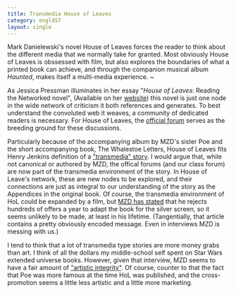 ```yaml
--- 
title: Transmedia House of Leaves
category: engl457
layout: single
---
```


Mark Danielewski's novel House of Leaves forces the reader to think about the different media that we normally take for granted. 
Most obviously House of Leaves is obssessed with film, but also explores the boundaries of what a printed book can achieve, and through the companion musical album *Haunted*, makes itself a multi-media experience.
~

As Jessica Pressman illuminates in her essay "*House of Leaves*: Reading the Networked novel", (Available on her [website](http://jessicapressman.commons.yale.edu/publications/)) this novel is just one node in the wide network of criticism it both references and generates.
To best understand the convoluted web it weaves, a community of dedicated readers is necessary.
For House of Leaves, the [official forum](http://www.houseofleaves.com/forum/) serves as the breeding ground for these discussions. 

Particularly because of the accompanying album by MZD's sister Poe and the short accompanying book, The Whalestoe Letters, House of Leaves fits Henry Jenkins definition of a ["transmedia" story](http://www.henryjenkins.org/2007/03/transmedia_storytelling_101.html). 
I would argue that, while not canonical or authored by MZD, the offical forums (and our class forum) are now part of the transmedia environment of the story.
In House of Leave's network, these are new nodes to be explored, and their connections are just as integral to our understanding of the story as the Appendices in the original book.
Of course, the transmedia environment of HoL could be expanded by a film, but [MZD has stated](http://chuckpalahniuk.net/interviews/authors/mark-danielewski) that he rejects hundreds of offers a year to adapt the book for the silver screen, so it seems unlikely to be made, at least in his lifetime. (Tangentially, that article contains a pretty obviously encoded message. Even in interviews MZD is messing with us.)

I tend to think that a lot of transmedia type stories are more money grabs than art.
I think of all the dollars my middle-school self spent on Star Wars extended universe books.
However, given that interview, MZD seems to have a fair amount of ["artistic integrity"](http://www.youtube.com/watch?v=_FYf905iI_o).
Of course, counter to that the fact that Poe was more famous at the time HoL was published, and the cross-promotion seems a little less artistic and a little more marketing.
